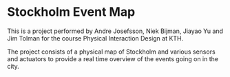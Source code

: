 # Stockholm Event Map

This is a project performed by Andre Josefsson, Niek Bijman, Jiayao Yu and Jim Tolman for the course Physical Interaction Design at KTH.

The project consists of a physical map of Stockholm and various sensors and actuators to provide a real time overview of the events going on in the city.

